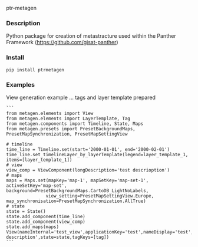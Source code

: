 ptr-metagen

### Description 
Python package for creation of metastracture used within the Panther Framework  (https://github.com/gisat-panther)

### Install
```pip install ptrmetagen```

### Examples
View generation example
    ... tags and layer template prepared

    ```
    from metagen.elements import View
    from metagen.elements import LayerTemplate, Tag
    from metagen.components import Timeline, State, Maps
    from metagen.presets import PresetBackgroundMaps, PresetMapSynchronization, PresetMapSettingView
    
    # timeline
    time_line = Timeline.set(start='2000-01-01', end='2000-02-01')
    time_line.set_timelineLayer_by_layerTemplate(legend=layer_template_1, items=[layer_template_1])
    # view
    view_comp = ViewComponent(longDescription='test descrioption')
    # maps
    maps = Maps.set(mapKey='map-1', mapSetKey='map-set-1', activeSetKey='map-set', background=PresetBackgroundMaps.CartoDB_LightNoLabels,
                   view_setting=PresetMapSettingView.Europe, map_synchronisation=PresetMapSynchronization.AllTrue)
    # state
    state = State()
    state.add_component(time_line)
    state.add_component(view_comp)
    state.add_maps(maps)
    View(nameInternal='test_view',applicationKey='test',nameDisplay='test',description='test description',state=state,tagKeys=[tag])
    ```